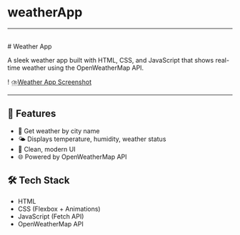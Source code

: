 # weatherApp
<hr><br>
#  Weather App

A sleek weather app built with HTML, CSS, and JavaScript that shows real-time weather using the OpenWeatherMap API.

! ⛈️[Weather App Screenshot](assets)

---

## 🚀 Features

- 📍 Get weather by city name
- 🌤️ Displays temperature, humidity, weather status
- 🎨 Clean, modern UI
- 🌐 Powered by OpenWeatherMap API


## 🛠️ Tech Stack

- HTML
- CSS (Flexbox + Animations)
- JavaScript (Fetch API)
- OpenWeatherMap API


